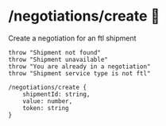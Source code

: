 # /negotiations/create 👤

Create a negotiation for an ftl shipment

```ejs
throw "Shipment not found"
throw "Shipment unavailable"
throw "You are already in a negotiation"
throw "Shipment service type is not ftl"

/negotiations/create {
    shipmentId: string,
    value: number,
    token: string
}
```


